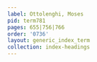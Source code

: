 ```yaml
---
label: Ottolenghi, Moses
pid: term781
pages: 655|756|766
order: '0736'
layout: generic_index_term
collection: index-headings
---
```

